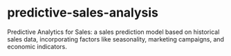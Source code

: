 # predictive-sales-analysis
Predictive Analytics for Sales: a sales prediction model based on historical sales data, incorporating factors like seasonality, marketing campaigns, and economic indicators.
